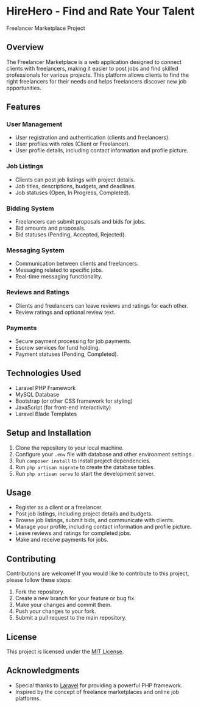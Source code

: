 # HireHero - Find and Rate Your Talent
Freelancer Marketplace Project

## Overview

The Freelancer Marketplace is a web application designed to connect clients with freelancers, making it easier to post jobs and find skilled professionals for various projects. This platform allows clients to find the right freelancers for their needs and helps freelancers discover new job opportunities.

## Features

### User Management

- User registration and authentication (clients and freelancers).
- User profiles with roles (Client or Freelancer).
- User profile details, including contact information and profile picture.

### Job Listings

- Clients can post job listings with project details.
- Job titles, descriptions, budgets, and deadlines.
- Job statuses (Open, In Progress, Completed).

### Bidding System

- Freelancers can submit proposals and bids for jobs.
- Bid amounts and proposals.
- Bid statuses (Pending, Accepted, Rejected).

### Messaging System

- Communication between clients and freelancers.
- Messaging related to specific jobs.
- Real-time messaging functionality.

### Reviews and Ratings

- Clients and freelancers can leave reviews and ratings for each other.
- Review ratings and optional review text.

### Payments

- Secure payment processing for job payments.
- Escrow services for fund holding.
- Payment statuses (Pending, Completed).

## Technologies Used

- Laravel PHP Framework
- MySQL Database
- Bootstrap (or other CSS framework for styling)
- JavaScript (for front-end interactivity)
- Laravel Blade Templates

## Setup and Installation

1. Clone the repository to your local machine.
2. Configure your `.env` file with database and other environment settings.
3. Run `composer install` to install project dependencies.
4. Run `php artisan migrate` to create the database tables.
5. Run `php artisan serve` to start the development server.

## Usage

- Register as a client or a freelancer.
- Post job listings, including project details and budgets.
- Browse job listings, submit bids, and communicate with clients.
- Manage your profile, including contact information and profile picture.
- Leave reviews and ratings for completed jobs.
- Make and receive payments for jobs.

## Contributing

Contributions are welcome! If you would like to contribute to this project, please follow these steps:

1. Fork the repository.
2. Create a new branch for your feature or bug fix.
3. Make your changes and commit them.
4. Push your changes to your fork.
5. Submit a pull request to the main repository.

## License

This project is licensed under the [MIT License](LICENSE).

## Acknowledgments

- Special thanks to [Laravel](https://laravel.com) for providing a powerful PHP framework.
- Inspired by the concept of freelance marketplaces and online job platforms.
